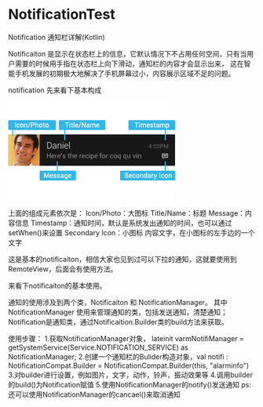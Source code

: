 # NotificationTest
Notification 通知栏详解(Kotlin)

Notificaiton 是显示在状态栏上的信息，它默认情况下不占用任何空间，只有当用户需要的时候用手指在状态栏上向下滑动，通知栏的内容才会显示出来，
这在智能手机发展的初期极大地解决了手机屏幕过小，内容展示区域不足的问题。

notification 先来看下基本构成

![图片不存在](https://github.com/tzt1994/imageLib/blob/master/NotificationTest/38056771.jpg)

上面的组成元素依次是：
Icon/Photo：大图标
Title/Name：标题
Message：内容信息
Timestamp：通知时间，默认是系统发出通知的时间，也可以通过setWhen()来设置
Secondary Icon：小图标
内容文字，在小图标的左手边的一个文字

这是基本的notificaiton，相信大家也见到过可以下拉的通知，这就要使用到RemoteView，后面会有使用方法。

来看下notificaiton的基本使用。

通知的使用涉及到两个类，Notificaiton 和 NotificationManager。
其中NotificationManager 使用来管理通知的类，包括发送通知，清楚通知；Notification是通知类，通过Notificaition.Builder类的build方法来获取。

使用步骤：
1.获取NotificationManager对象， lateinit varmNotifiManager = getSystemService(Service.NOTIFICATION_SERVICE) as NotificationManager;
2.创建一个通知栏的Bulider构造对象，val notifi : NotificationCompat.Builder = NotificationCompat.Builder(this, "alarminfo")
3.对builder进行设置，例如图片，文字，动作，铃声，振动效果等
4.调用builder的build()为Notification赋值
5.使用NotificationManager的notify()发送通知
ps:还可以使用NotificationManager的cancael()来取消通知
